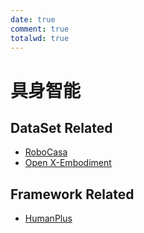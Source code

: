 ```yaml
---
date: true
comment: true
totalwd: true
---
```


# 具身智能

## DataSet Related

- [RoboCasa](RoboCasa.md)
- [Open X-Embodiment](Open-X-Embodiment.md)

## Framework Related

- [HumanPlus](HumanPlus.md)